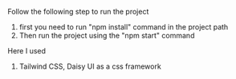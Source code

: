 Follow the following step to run the project
1. first you need to run "npm install" command in the project path
2. Then run the project using the "npm start" command

Here I used
1. Tailwind CSS, Daisy UI as a css framework